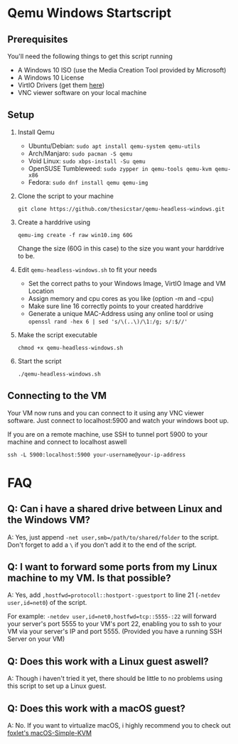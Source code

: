 # Qemu Windows Startscript

## Prerequisites
You'll need the following things to get this script running
* A Windows 10 ISO (use the Media Creation Tool provided by Microsoft)
* A Windows 10 License
* VirtIO Drivers (get them [here](https://fedorapeople.org/groups/virt/virtio-win/direct-downloads/archive-virtio/))
* VNC viewer software on your local machine

## Setup
1. Install Qemu

   * Ubuntu/Debian: `sudo apt install qemu-system qemu-utils`
   * Arch/Manjaro: `sudo pacman -S qemu`
   * Void Linux: `sudo xbps-install -Su qemu`
   * OpenSUSE Tumbleweed: `sudo zypper in qemu-tools qemu-kvm qemu-x86`
   * Fedora: `sudo dnf install qemu qemu-img`

2. Clone the script to your machine 

   ```git clone https://github.com/thesicstar/qemu-headless-windows.git```

3. Create a harddrive using 
   
   `qemu-img create -f raw win10.img 60G`

   Change the size (60G in this case) to the size you want your harddrive to be.

4. Edit `qemu-headless-windows.sh` to fit your needs
   * Set the correct paths to your Windows Image, VirtIO Image and VM Location
   * Assign memory and cpu cores as you like (option -m and -cpu)
   * Make sure line 16 correctly points to your created harddrive
   * Generate a unique MAC-Address using any online tool or using `openssl rand -hex 6 | sed 's/\(..\)/\1:/g; s/:$//'`

5. Make the script executable

   ```chmod +x qemu-headless-windows.sh```

6. Start the script

   ```./qemu-headless-windows.sh```

## Connecting to the VM
Your VM now runs and you can connect to it using any VNC viewer software. Just connect to localhost:5900 and watch your windows boot up.

If you are on a remote machine, use SSH to tunnel port 5900 to your machine and connect to localhost aswell

```ssh -L 5900:localhost:5900 your-username@your-ip-address```

# FAQ

## Q: Can i have a shared drive between Linux and the Windows VM?
A: Yes, just append `-net user,smb=/path/to/shared/folder` to the script. Don't forget to add a `\` if you don't add it to the end of the script.

## Q: I want to forward some ports from my Linux machine to my VM. Is that possible?
A: Yes, add `,hostfwd=protocoll::hostport-:guestport` to line 21 (`-netdev user,id=net0`) of the script. 

For example: `-netdev user,id=net0,hostfwd=tcp::5555-:22` will forward your server's port 5555 to your VM's port 22, enabling you to ssh to your VM via your server's IP and port 5555. (Provided you have a running SSH Server on your VM)

## Q: Does this work with a Linux guest aswell?
A: Though i haven't tried it yet, there should be little to no problems using this script to set up a Linux guest.

## Q: Does this work with a macOS guest?
A: No. If you want to virtualize macOS, i highly recommend you to check out [foxlet's macOS-Simple-KVM](https://github.com/foxlet/macOS-Simple-KVM)
